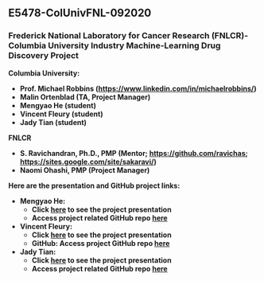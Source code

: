 ## E5478-ColUnivFNL-092020
### Frederick National Laboratory for Cancer Research (FNLCR)-Columbia University Industry Machine-Learning Drug Discovery Project

<b> Columbia University: <b>
* Prof. Michael Robbins (https://www.linkedin.com/in/michaelrobbins/)
* Malin Ortenblad (TA, Project Manager)
* Mengyao He (student)
* Vincent Fleury (student)
* Jady Tian (student)

<b> FNLCR </b>
 * S. Ravichandran, Ph.D., PMP (Mentor; https://github.com/ravichas; https://sites.google.com/site/sakaravi/)
 * Naomi Ohashi, PMP (Project Manager)

Here are the presentation and GitHub project links: 
* <b>Mengyao He:</b>
   * Click [here](https://docs.google.com/presentation/d/1jz0lUDzsYSPi-d-zm9aZRZiEDOimzQ70BYCFRW5Sh_k/edit#slide=id.gb137a57165_2_26) to see the project presentation
   * Access project related GitHub repo [here](https://github.com/mengyaoo/FNL_GenesSelection)
* <b>Vincent Fleury:</b>
   * Click [here](https://drive.google.com/file/d/1aP1g9giHXgBPMOq4oDJ00v9Snye1ywHh/view?usp=sharing) to see the project presentation
   * GitHub: Access project GitHub repo [here](https://github.com/vin100fleury/E4578_FNL_COVID_Binding)
* <b>Jady Tian:</b>
   * Click [here](https://docs.google.com/presentation/d/1fFB_NUAHO4ZrcuskSySs_gj5-woZAz6D-D9OhhQ_iCw/edit?ts=5ffb1bcb#slide=id.gb4b749cac6_2_33) to see the project presentation
   * Access project related GitHub repo [here](https://colab.research.google.com/github/jadytian/ML-predict-kinase-inhibitor/blob/main/predict_kinase_inhibitor.ipynb)
   
